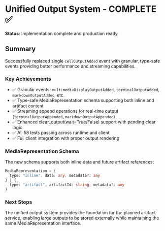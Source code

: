# Unified Output System - COMPLETE ✅

**Status**: Implementation complete and production ready.

## Summary

Successfully replaced single `cellOutputAdded` event with granular, type-safe events providing better performance and streaming capabilities.

### Key Achievements
- ✅ Granular events: `multimediaDisplayOutputAdded`, `terminalOutputAdded`, `markdownOutputAdded`, etc.
- ✅ Type-safe MediaRepresentation schema supporting both inline and artifact content
- ✅ Streaming append operations for real-time output (`terminalOutputAppended`, `markdownOutputAppended`)
- ✅ Enhanced clear_output(wait=True/False) support with pending clear logic
- ✅ All 58 tests passing across runtime and client
- ✅ Full client integration with proper output rendering

### MediaRepresentation Schema

The new schema supports both inline data and future artifact references:

```typescript
MediaRepresentation = {
  type: "inline", data: any, metadata?: any
} | {
  type: "artifact", artifactId: string, metadata?: any
}
```

### Next Steps

The unified output system provides the foundation for the planned artifact service, enabling large outputs to be stored externally while maintaining the same MediaRepresentation interface.
